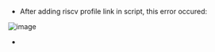 * After adding riscv profile link in script, this error occured:

![image](https://user-images.githubusercontent.com/81508805/169843597-0649ca3b-c689-412c-a851-34fb4ffa6683.png)

*